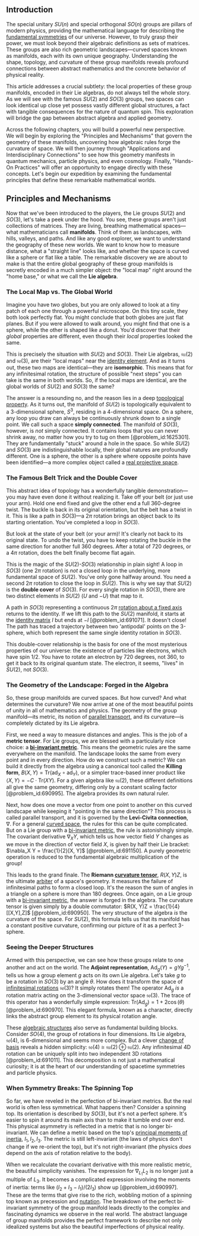 ## Introduction
The special unitary $SU(n)$ and special orthogonal $SO(n)$ groups are pillars of modern physics, providing the mathematical language for describing the [fundamental symmetries](@article_id:160762) of our universe. However, to truly grasp their power, we must look beyond their algebraic definitions as sets of matrices. These groups are also rich geometric landscapes—curved spaces known as manifolds, each with its own unique geography. Understanding the shape, topology, and curvature of these group manifolds reveals profound connections between abstract mathematics and the concrete behavior of physical reality.

This article addresses a crucial subtlety: the local properties of these group manifolds, encoded in their Lie algebras, do not always tell the whole story. As we will see with the famous $SU(2)$ and $SO(3)$ groups, two spaces can look identical up close yet possess vastly different global structures, a fact with tangible consequences for the nature of quantum spin. This exploration will bridge the gap between abstract algebra and applied geometry.

Across the following chapters, you will build a powerful new perspective. We will begin by exploring the "Principles and Mechanisms" that govern the geometry of these manifolds, uncovering how algebraic rules forge the curvature of space. We will then journey through "Applications and Interdisciplinary Connections" to see how this geometry manifests in quantum mechanics, particle physics, and even cosmology. Finally, "Hands-On Practices" will offer an opportunity to engage directly with these concepts. Let's begin our expedition by examining the fundamental principles that define these remarkable mathematical worlds.

## Principles and Mechanisms

Now that we've been introduced to the players, the Lie groups $SU(2)$ and $SO(3)$, let's take a peek under the hood. You see, these groups aren't just collections of matrices. They are living, breathing mathematical spaces—what mathematicians call **manifolds**. Think of them as landscapes, with hills, valleys, and paths. And like any good explorer, we want to understand the geography of these new worlds. We want to know how to measure distance, what a "straight line" looks like, and whether the space is curved like a sphere or flat like a table. The remarkable discovery we are about to make is that the entire global geography of these group manifolds is secretly encoded in a much simpler object: the "local map" right around the "home base," or what we call the **Lie algebra**.

### The Local Map vs. The Global World

Imagine you have two globes, but you are only allowed to look at a tiny patch of each one through a powerful microscope. On this tiny scale, they both look perfectly flat. You might conclude that both globes are just flat planes. But if you were allowed to walk around, you might find that one is a sphere, while the other is shaped like a donut. You'd discover that their *global* properties are different, even though their *local* properties looked the same.

This is precisely the situation with $SU(2)$ and $SO(3)$. Their Lie algebras, $\mathfrak{su}(2)$ and $\mathfrak{so}(3)$, are their "local maps" near the [identity element](@article_id:138827). And as it turns out, these two maps are identical—they are **isomorphic**. This means that for any infinitesimal rotation, the structure of possible "next steps" you can take is the same in both worlds. So, if the local maps are identical, are the global worlds of $SU(2)$ and $SO(3)$ the same?

The answer is a resounding no, and the reason lies in a deep [topological property](@article_id:141111). As it turns out, the manifold of $SU(2)$ is topologically equivalent to a 3-dimensional sphere, $S^3$, residing in a 4-dimensional space. On a sphere, any loop you draw can always be continuously shrunk down to a single point. We call such a space **simply connected**. The manifold of $SO(3)$, however, is *not* simply connected. It contains loops that you can never shrink away, no matter how you try to tug on them [@problem_id:1625301]. They are fundamentally "stuck" around a hole in the space. So while $SU(2)$ and $SO(3)$ are indistinguishable locally, their global natures are profoundly different. One is a sphere, the other is a sphere where opposite points have been identified—a more complex object called a [real projective space](@article_id:148600).

### The Famous Belt Trick and the Double Cover

This abstract idea of topology has a wonderfully tangible demonstration—you may have even done it without realizing it. Take off your belt (or just use your arm). Hold one end fixed and give the other end a full 360-degree twist. The buckle is back in its original orientation, but the belt has a twist in it. This is like a path in $SO(3)$—a $2\pi$ rotation brings an object back to its starting orientation. You've completed a loop in $SO(3)$.

But look at the state of your belt (or your arm)! It's clearly not back to its original state. To undo the twist, you have to keep rotating the buckle in the same direction for another full 360 degrees. After a total of 720 degrees, or a $4\pi$ rotation, does the belt finally become flat again.

This is the magic of the $SU(2)$-$SO(3)$ relationship in plain sight! A loop in $SO(3)$ (one $2\pi$ rotation) is *not* a closed loop in the underlying, more fundamental space of $SU(2)$. You've only gone halfway around. You need a second $2\pi$ rotation to close the loop in $SU(2)$. This is why we say that $SU(2)$ is the **double cover** of $SO(3)$. For every single rotation in $SO(3)$, there are two distinct elements in $SU(2)$ ($U$ and $-U$) that map to it.

A path in $SO(3)$ representing a continuous $2\pi$ [rotation about a fixed axis](@article_id:193176) returns to the identity. If we lift this path to the $SU(2)$ manifold, it starts at the [identity matrix](@article_id:156230) $I$ but ends at $-I$ [@problem_id:691071]. It doesn't close! The path has traced a trajectory between two 'antipodal' points on the 3-sphere, which both represent the same single identity rotation in $SO(3)$.

This double-cover relationship is the basis for one of the most mysterious properties of our universe: the existence of particles like electrons, which have spin $1/2$. You have to rotate an electron by 720 degrees, not 360, to get it back to its original quantum state. The electron, it seems, "lives" in $SU(2)$, not $SO(3)$.

### The Geometry of the Landscape: Forged in the Algebra

So, these group manifolds are curved spaces. But how curved? And what determines the curvature? We now arrive at one of the most beautiful points of unity in all of mathematics and physics. The geometry of the group manifold—its metric, its notion of [parallel transport](@article_id:160177), and its curvature—is completely dictated by its Lie algebra.

First, we need a way to measure distances and angles. This is the job of a **metric tensor**. For Lie groups, we are blessed with a particularly nice choice: a **[bi-invariant metric](@article_id:184348)**. This means the geometric rules are the same everywhere on the manifold. The landscape looks the same from every point and in every direction. How do we construct such a metric? We can build it directly from the algebra using a canonical tool called the **Killing form**, $B(X, Y) = \text{Tr}(\text{ad}_X \circ \text{ad}_Y)$, or a simpler trace-based inner product like $\langle X, Y \rangle = -C \cdot \text{Tr}(XY)$. For a given algebra like $\mathfrak{su}(2)$, these different definitions all give the same geometry, differing only by a constant scaling factor [@problem_id:690995]. The algebra provides its own natural ruler.

Next, how does one move a vector from one point to another on this curved landscape while keeping it "pointing in the same direction"? This process is called parallel transport, and it is governed by the **Levi-Civita connection**, $\nabla$. For a general [curved space](@article_id:157539), the rules for this can be quite complicated. But on a Lie group with a [bi-invariant metric](@article_id:184348), the rule is astonishingly simple. The covariant derivative $\nabla_X Y$, which tells us how vector field $Y$ changes as we move in the direction of vector field $X$, is given by half their Lie bracket: $\nabla_X Y = \frac{1}{2}[X, Y]$ [@problem_id:691150]. A purely geometric operation is reduced to the fundamental algebraic multiplication of the group!

This leads to the grand finale. The **Riemann [curvature tensor](@article_id:180889)**, $R(X, Y)Z$, is the ultimate [arbiter](@article_id:172555) of a space's geometry. It measures the failure of infinitesimal paths to form a closed loop. It's the reason the sum of angles in a triangle on a sphere is more than 180 degrees. Once again, on a Lie group with a [bi-invariant metric](@article_id:184348), the answer is forged in the algebra. The curvature tensor is given simply by a double commutator: $R(X, Y)Z = \frac{1}{4}[[X,Y],Z]$ [@problem_id:690950]. The very structure of the algebra *is* the curvature of the space. For $SU(2)$, this formula tells us that its manifold has a constant positive curvature, confirming our picture of it as a perfect 3-sphere.

### Seeing the Deeper Structures

Armed with this perspective, we can see how these groups relate to one another and act on the world. The **Adjoint representation**, $\text{Ad}_g(Y) = gYg^{-1}$, tells us how a group element $g$ acts on its own Lie algebra. Let's take $g$ to be a rotation in $SO(3)$ by an angle $\theta$. How does it transform the space of [infinitesimal rotations](@article_id:166141) $\mathfrak{so}(3)$? It simply rotates them! The operator $\text{Ad}_g$ *is* a rotation matrix acting on the 3-dimensional vector space $\mathfrak{so}(3)$. The trace of this operator has a wonderfully simple expression: $\text{Tr}(\text{Ad}_g) = 1 + 2\cos(\theta)$ [@problem_id:690970]. This elegant formula, known as a character, directly links the abstract group element to its physical rotation angle.

These [algebraic structures](@article_id:138965) also serve as fundamental building blocks. Consider $SO(4)$, the group of rotations in four dimensions. Its Lie algebra, $\mathfrak{so}(4)$, is 6-dimensional and seems more complex. But a clever [change of basis](@article_id:144648) reveals a hidden simplicity: $\mathfrak{so}(4) \cong \mathfrak{su}(2) \oplus \mathfrak{su}(2)$. Any infinitesimal 4D rotation can be uniquely split into two independent 3D rotations [@problem_id:691011]. This decomposition is not just a mathematical curiosity; it is at the heart of our understanding of spacetime symmetries and particle physics.

### When Symmetry Breaks: The Spinning Top

So far, we have reveled in the perfection of bi-invariant metrics. But the real world is often less symmetrical. What happens then? Consider a spinning top. Its orientation is described by $SO(3)$, but it's not a perfect sphere. It's easier to spin it around its main axis than to make it tumble end over end. This physical asymmetry is reflected in a metric that is no longer bi-invariant. We can define a metric based on the top's [principal moments of inertia](@article_id:150395), $I_1, I_2, I_3$. The metric is still left-invariant (the laws of physics don't change if we re-orient the top), but it's not right-invariant (the physics *does* depend on the axis of rotation relative to the body).

When we recalculate the covariant derivative with this more realistic metric, the beautiful simplicity vanishes. The expression for $\nabla_{L_1} L_2$ is no longer just a multiple of $L_3$. It becomes a complicated expression involving the moments of inertia: terms like $(I_2+I_3-I_1)/(2I_3)$ show up [@problem_id:690997]. These are the terms that give rise to the rich, wobbling motion of a spinning top known as precession and [nutation](@article_id:177282). The breakdown of the perfect bi-invariant symmetry of the group manifold leads directly to the complex and fascinating dynamics we observe in the real world. The abstract language of group manifolds provides the perfect framework to describe not only idealized systems but also the beautiful imperfections of physical reality.